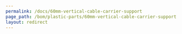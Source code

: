 ```yaml
---
permalink: /docs/60mm-vertical-cable-carrier-support
page_path: /bom/plastic-parts/60mm-vertical-cable-carrier-support
layout: redirect
---
```


